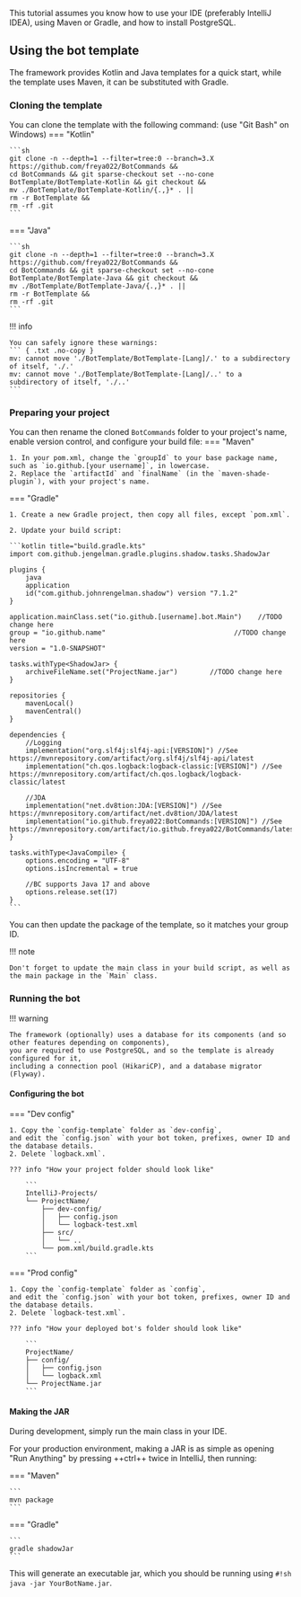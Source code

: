 This tutorial assumes you know how to use your IDE (preferably IntelliJ IDEA), using Maven or Gradle,
and how to install PostgreSQL.

## Using the bot template

The framework provides Kotlin and Java templates for a quick start,
while the template uses Maven, it can be substituted with Gradle.

### Cloning the template
You can clone the template with the following command: (use "Git Bash" on Windows)
=== "Kotlin"

    ```sh
    git clone -n --depth=1 --filter=tree:0 --branch=3.X https://github.com/freya022/BotCommands &&
    cd BotCommands && git sparse-checkout set --no-cone BotTemplate/BotTemplate-Kotlin && git checkout &&
    mv ./BotTemplate/BotTemplate-Kotlin/{.,}* . ||
    rm -r BotTemplate &&
    rm -rf .git
    ```

=== "Java"

    ```sh
    git clone -n --depth=1 --filter=tree:0 --branch=3.X https://github.com/freya022/BotCommands &&
    cd BotCommands && git sparse-checkout set --no-cone BotTemplate/BotTemplate-Java && git checkout &&
    mv ./BotTemplate/BotTemplate-Java/{.,}* . ||
    rm -r BotTemplate &&
    rm -rf .git
    ```

!!! info

    You can safely ignore these warnings:
    ``` { .txt .no-copy }
    mv: cannot move './BotTemplate/BotTemplate-[Lang]/.' to a subdirectory of itself, './.'
    mv: cannot move './BotTemplate/BotTemplate-[Lang]/..' to a subdirectory of itself, './..'
    ```

### Preparing your project
You can then rename the cloned `BotCommands` folder to your project's name,
enable version control, and configure your build file:
=== "Maven"

    1. In your pom.xml, change the `groupId` to your base package name, such as `io.github.[your username]`, in lowercase.
    2. Replace the `artifactId` and `finalName` (in the `maven-shade-plugin`), with your project's name.

=== "Gradle"

    1. Create a new Gradle project, then copy all files, except `pom.xml`.

    2. Update your build script:

    ```kotlin title="build.gradle.kts"
    import com.github.jengelman.gradle.plugins.shadow.tasks.ShadowJar
    
    plugins {
        java
        application
        id("com.github.johnrengelman.shadow") version "7.1.2"
    }
    
    application.mainClass.set("io.github.[username].bot.Main")    //TODO change here
    group = "io.github.name"                                //TODO change here
    version = "1.0-SNAPSHOT"
    
    tasks.withType<ShadowJar> {
        archiveFileName.set("ProjectName.jar")        //TODO change here
    }
    
    repositories {
        mavenLocal()
        mavenCentral()
    }
    
    dependencies {
        //Logging
        implementation("org.slf4j:slf4j-api:[VERSION]") //See https://mvnrepository.com/artifact/org.slf4j/slf4j-api/latest
        implementation("ch.qos.logback:logback-classic:[VERSION]") //See https://mvnrepository.com/artifact/ch.qos.logback/logback-classic/latest

        //JDA
        implementation("net.dv8tion:JDA:[VERSION]") //See https://mvnrepository.com/artifact/net.dv8tion/JDA/latest
        implementation("io.github.freya022:BotCommands:[VERSION]") //See https://mvnrepository.com/artifact/io.github.freya022/BotCommands/latest
    }
    
    tasks.withType<JavaCompile> {
        options.encoding = "UTF-8"
        options.isIncremental = true
    
        //BC supports Java 17 and above
        options.release.set(17)
    }
    ```

You can then update the package of the template, so it matches your group ID.

!!! note

    Don't forget to update the main class in your build script, as well as the main package in the `Main` class.

### Running the bot

!!! warning

    The framework (optionally) uses a database for its components (and so other features depending on components),
    you are required to use PostgreSQL, and so the template is already configured for it,
    including a connection pool (HikariCP), and a database migrator (Flyway).

[//]: # (TODO update depending on SQLite compatibility)

#### Configuring the bot

=== "Dev config"

    1. Copy the `config-template` folder as `dev-config`, 
    and edit the `config.json` with your bot token, prefixes, owner ID and the database details.
    2. Delete `logback.xml`.

    ??? info "How your project folder should look like"

        ```
        IntelliJ-Projects/
        └── ProjectName/
            ├── dev-config/
            │   ├── config.json
            │   └── logback-test.xml
            ├── src/
            │   └── ..
            └── pom.xml/build.gradle.kts
        ```

=== "Prod config"

    1. Copy the `config-template` folder as `config`, 
    and edit the `config.json` with your bot token, prefixes, owner ID and the database details.
    2. Delete `logback-test.xml`.

    ??? info "How your deployed bot's folder should look like"
    
        ```
        ProjectName/
        ├── config/
        │   ├── config.json
        │   └── logback.xml
        └── ProjectName.jar
        ```

#### Making the JAR

During development, simply run the main class in your IDE.

For your production environment, making a JAR is as simple as opening "Run Anything"
by pressing ++ctrl++ twice in IntelliJ, then running:

=== "Maven"

    ```
    mvn package
    ```

=== "Gradle"

    ```
    gradle shadowJar
    ```

This will generate an executable jar, which you should be running using `#!sh java -jar YourBotName.jar`.
